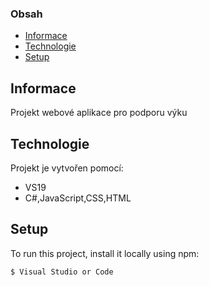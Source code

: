 ### Obsah
* [Informace](#Informace)
* [Technologie](#Technologie)
* [Setup](#setup)

## Informace
Projekt webové aplikace pro podporu výku
	
## Technologie
Projekt je vytvořen pomocí:
* VS19
* C#,JavaScript,CSS,HTML
	
## Setup
To run this project, install it locally using npm:

```
$ Visual Studio or Code
```
